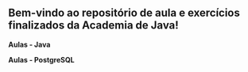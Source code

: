 <h2> Bem-vindo ao repositório de aula e exercícios finalizados da Academia de Java! </h2>
<b> Aulas - Java </b>  

<b> Aulas - PostgreSQL </b>  
 




